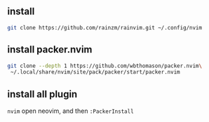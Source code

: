 ## install

```bash
git clone https://github.com/rainzm/rainvim.git ~/.config/nvim
```

## install packer.nvim

```bash
git clone --depth 1 https://github.com/wbthomason/packer.nvim\
 ~/.local/share/nvim/site/pack/packer/start/packer.nvim
```

## install all plugin

`nvim` open neovim, and then `:PackerInstall`

